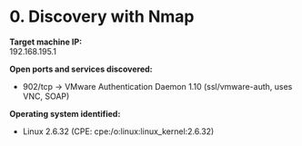 # 0. Discovery with Nmap

**Target machine IP:**  
192.168.195.1

**Open ports and services discovered:**  
- 902/tcp → VMware Authentication Daemon 1.10 (ssl/vmware-auth, uses VNC, SOAP)

**Operating system identified:**  
- Linux 2.6.32 (CPE: cpe:/o:linux:linux_kernel:2.6.32)
